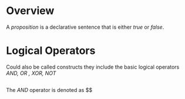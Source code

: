 # Overview

A *proposition* is a declarative sentence that is either *true* or *false*.

# Logical Operators

Could also be called constructs they include the basic logical operators *AND, OR , XOR, NOT* 

## 
The *AND* operator is denoted as $$

